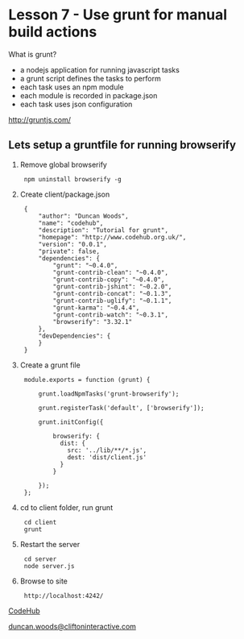 Lesson 7 - Use grunt for manual build actions
=============================================

What is grunt?

- a nodejs application for running javascript tasks
- a grunt script defines the tasks to perform
- each task uses an npm module
- each module is recorded in package.json
- each task uses json configuration

http://gruntjs.com/


Lets setup a gruntfile for running browserify
---------------------------------------------

1. Remove global browserify

        npm uninstall browserify -g

2. Create client/package.json

        {
            "author": "Duncan Woods",
            "name": "codehub",
            "description": "Tutorial for grunt",
            "homepage": "http://www.codehub.org.uk/",
            "version": "0.0.1",
            "private": false,
            "dependencies": {
                "grunt": "~0.4.0",
                "grunt-contrib-clean": "~0.4.0",
                "grunt-contrib-copy": "~0.4.0",
                "grunt-contrib-jshint": "~0.2.0",
                "grunt-contrib-concat": "~0.1.3",
                "grunt-contrib-uglify": "~0.1.1",
                "grunt-karma": "~0.4.4",
                "grunt-contrib-watch": "~0.3.1",
                "browserify": "3.32.1"
            },
            "devDependencies": {
            }
        }

3. Create a grunt file

        module.exports = function (grunt) {

            grunt.loadNpmTasks('grunt-browserify');

            grunt.registerTask('default', ['browserify']);

            grunt.initConfig({

                browserify: {
                  dist: {
                    src: '../lib/**/*.js',
                    dest: 'dist/client.js'
                  }
                }

            });
        };

4. cd to client folder, run grunt

        cd client
        grunt

5. Restart the server

        cd server
        node server.js

6. Browse to site

        http://localhost:4242/


[CodeHub](http://www.codehub.org.uk/)

<duncan.woods@cliftoninteractive.com>